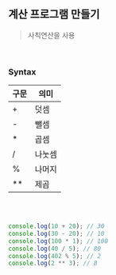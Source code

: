 ## 계산 프로그램 만들기
> 사칙연산을 사용

<br>

### Syntax

| 구문 | 의미 |
| ------------ | ------------- |
| + | 덧셈  |
| - | 뺄셈  |
| * | 곱셈  |
| / | 나눗셈  |
| % | 나머지  |
| ** | 제곱  |

<br>


```js

console.log(10 + 20); // 30
console.log(30 - 20); // 10
console.log(100 * 1); // 100
console.log(40 / 5); // 80
console.log(402 % 5); // 2
console.log(2 ** 3); // 8

```

